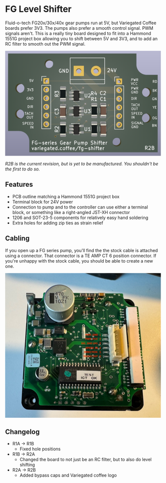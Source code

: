 # FG Level Shifter

Fluid-o-tech FG20x/30x/40x gear pumps run at 5V, but Variegated Coffee boards prefer 3V3. The pumps also prefer a smooth control signal. PWM signals aren't. This is a really tiny board designed to fit into a Hammond 1551G project box allowing you to shift between 5V and 3V3, and to add an RC filter to smooth out the PWM signal.

![PCB](.github/pcb.png)

*R2B is the current revision, but is yet to be manufactured. You shouldn't be the first to do so.*

## Features

* PCB outline matching a Hammond 1551G project box
* Terminal block for 24V power
* Connection to pump and to the controller can use either a terminal block, or something like a right-angled JST-XH connector
* 1206 and SOT-23-5 components for relatively easy hand soldering
* Extra holes for adding zip ties as strain relief

## Cabling

If you open up a FG series pump, you'll find the the stock cable is attached using a connector. That connector is a TE AMP CT 6 position connector. If you're unhappy with the stock cable, you should be able to create a new one.

![Pump controller board pinout](.github/pump_controller_pinout.jpeg)

## Changelog

* R1A -> R1B
  * Fixed hole positions
* R1B -> R2A 
  * Changed the board to not just be an RC filter, but to also do level shifting
* R2A -> R2B
  * Added bypass caps and Variegated coffee logo